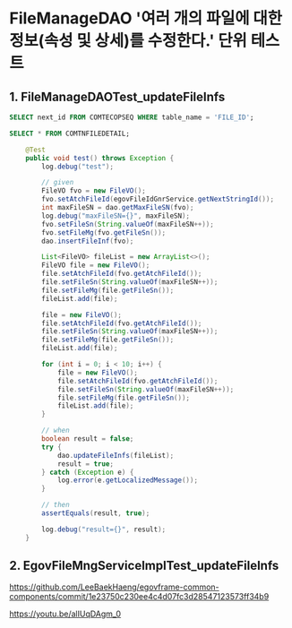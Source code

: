 # FileManageDAO '여러 개의 파일에 대한 정보(속성 및 상세)를 수정한다.' 단위 테스트

## 1. FileManageDAOTest_updateFileInfs

```sql
SELECT next_id FROM COMTECOPSEQ WHERE table_name = 'FILE_ID';

SELECT * FROM COMTNFILEDETAIL;
```

```java
	@Test
	public void test() throws Exception {
		log.debug("test");

		// given
		FileVO fvo = new FileVO();
		fvo.setAtchFileId(egovFileIdGnrService.getNextStringId());
		int maxFileSN = dao.getMaxFileSN(fvo);
		log.debug("maxFileSN={}", maxFileSN);
		fvo.setFileSn(String.valueOf(maxFileSN++));
		fvo.setFileMg(fvo.getFileSn());
		dao.insertFileInf(fvo);

		List<FileVO> fileList = new ArrayList<>();
		FileVO file = new FileVO();
		file.setAtchFileId(fvo.getAtchFileId());
		file.setFileSn(String.valueOf(maxFileSN++));
		file.setFileMg(file.getFileSn());
		fileList.add(file);

		file = new FileVO();
		file.setAtchFileId(fvo.getAtchFileId());
		file.setFileSn(String.valueOf(maxFileSN++));
		file.setFileMg(file.getFileSn());
		fileList.add(file);

		for (int i = 0; i < 10; i++) {
			file = new FileVO();
			file.setAtchFileId(fvo.getAtchFileId());
			file.setFileSn(String.valueOf(maxFileSN++));
			file.setFileMg(file.getFileSn());
			fileList.add(file);
		}

		// when
		boolean result = false;
		try {
			dao.updateFileInfs(fileList);
			result = true;
		} catch (Exception e) {
			log.error(e.getLocalizedMessage());
		}

		// then
		assertEquals(result, true);

		log.debug("result={}", result);
	}
```

## 2. EgovFileMngServiceImplTest_updateFileInfs

<https://github.com/LeeBaekHaeng/egovframe-common-components/commit/1e23750c230ee4c4d07fc3d28547123573ff34b9>

<https://youtu.be/alIUqDAgm_0>
